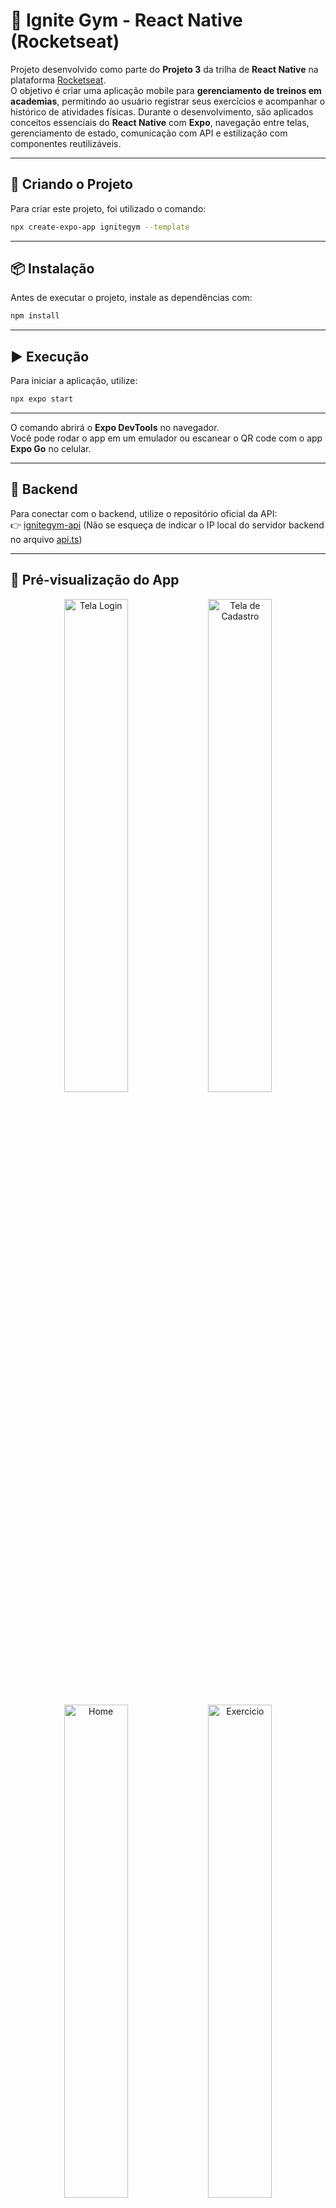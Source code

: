 # 🚀 Ignite Gym - React Native (Rocketseat)

Projeto desenvolvido como parte do **Projeto 3**  da trilha de **React Native** na plataforma [Rocketseat](https://www.rocketseat.com.br/).  
O objetivo é criar uma aplicação mobile para **gerenciamento de treinos em academias**, permitindo ao usuário registrar seus exercícios e acompanhar o histórico de atividades físicas. Durante o desenvolvimento, são aplicados conceitos essenciais do **React Native** com **Expo**, navegação entre telas, gerenciamento de estado, comunicação com API e estilização com componentes reutilizáveis.

---

## 📁 **Criando o Projeto**
Para criar este projeto, foi utilizado o comando:
```bash
npx create-expo-app ignitegym --template
```

---

## 📦 **Instalação**
Antes de executar o projeto, instale as dependências com:
```bash
npm install
```

---

## ▶️ **Execução**
Para iniciar a aplicação, utilize:
```bash
npx expo start
```

---

O comando abrirá o **Expo DevTools** no navegador.  
Você pode rodar o app em um emulador ou escanear o QR code com o app **Expo Go** no celular.

---

## 🔗 **Backend**
Para conectar com o backend, utilize o repositório oficial da API:  
👉 [ignitegym-api](https://github.com/orodrigogo/ignitegym-api)
(Não se esqueça de indicar o IP local do servidor backend no arquivo [api.ts](./src/services/api.ts))

---

## 📸 **Pré-visualização do App**

<p align="center">
  <img src="./assets/screenshot_01.png" alt="Tela Login" width="45%"/>
  <img src="./assets/screenshot_02.png" alt="Tela de Cadastro" width="45%"/>
</p>
<p align="center">
  <img src="./assets/screenshot_03.png" alt="Home" width="45%"/>
  <img src="./assets/screenshot_04.png" alt="Exercicio" width="45%"/>
</p>
<p align="center">
  <img src="./assets/screenshot_05.png" alt="Histórico" width="45%"/>
  <img src="./assets/screenshot_06.png" alt="Perfil" width="45%"/>
</p>

---

## 🛠️ **Tecnologias & Conceitos Aplicados**
- **Componentes Básicos**: View, Text, Image, TouchableOpacity, ScrollView
- **Estilização**: com **Gluestack UI** e **expo-google-fonts**
- **Navegação**: **React Navigation** com Stack e Bottom Tabs
- **Validação de Formulários**: **React Hook Form + Yup**
- **Armazenamento Local**: **Async Storage**
- **Consumo de API**: **Axios**
- **Manipulação de Imagens**: com **expo-image-picker** e **expo-file-system**
- **SVG como Componentes**: com **react-native-svg-transformer**

---

## 📦 **Recursos e Bibliotecas Utilizadas**

### [expo-google-fonts](https://docs.expo.dev/develop/user-interface/fonts/)
- Utilização de fontes personalizadas do Google (Roboto).
- Instalação:
  ```
  npx expo install expo-font @expo-google-fonts/roboto
  ```
- 🗓️ **Adicionado em:** 13/03/2025

### [gluestack](https://gluestack.io)
- Component Library para otimização e reutilização de código.
- Instalação:
  ```
  npm install @gluestack-ui/themed@1.1.34 @gluestack-style/react@1.0.57 @gluestack-ui/config@1.1.19 --legacy-peer-deps
  ```
- Correção de bugs:
  ```
  npm uninstall react-dom
  ```
- Dependências:
  ```
  npx expo install react-native-svg
  ```
- Observações: ejetar tema com `npx gluestack-ui-scripts eject-theme`  
- 🗓️ **Adicionado em:** 13/03/2025

### [react-native-svg-transformer](https://github.com/kristerkari/react-native-svg-transformer)
- Permite utilizar arquivos SVG como componentes.
- Instalação:
  ```
  npm install --save-dev react-native-svg-transformer --legacy-peer-deps
  ```
- Configurado em: [`metro.config.js`](./metro.config.js)  
- 🗓️ **Adicionado em:** 14/03/2025

### [react-navigation](https://reactnavigation.org/docs/getting-started)
- Gerenciamento de navegação.
- Instalação:
  ```
  npm install @react-navigation/native
  ```
- Dependências:
  ```
  npx expo install react-native-screens react-native-safe-area-context
  ```
- Estratégias:
  ```
  npm install @react-navigation/native-stack
  npm install @react-navigation/bottom-tabs
  ```
- 🗓️ **Adicionado em:** 14/03/2025

### [lucide-react-native](https://lucide.dev/guide/packages/lucide-react-native)
- Biblioteca moderna de ícones.
- Instalação:
  ```
  npm install lucide-react-native
  ```
- 🗓️ **Adicionado em:** 14/03/2025

### [expo-image-picker](https://docs.expo.dev/versions/latest/sdk/imagepicker/)
- Seleção de imagens do dispositivo.
- Instalação:
  ```
  npx expo install expo-image-picker
  ```
- 🗓️ **Adicionado em:** 09/04/2025

### [expo-file-system](https://docs.expo.dev/versions/latest/sdk/filesystem/)
- Manipulação de arquivos no dispositivo.
- Instalação:
  ```
  npx expo install expo-file-system
  ```
- 🗓️ **Adicionado em:** 09/04/2025

### [react-hook-form](https://react-hook-form.com)
- Manipulação de formulários com menos código e alta performance.
- Instalação:
  ```
  npm install react-hook-form
  ```
- 🗓️ **Adicionado em:** 09/04/2025

### [@hookform/resolvers + yup](https://react-hook-form.com/get-started#SchemaValidation)
- Integração com bibliotecas de validação.
- Instalação:
  ```
  npm install @hookform/resolvers yup
  ```
- 🗓️ **Adicionado em:** 09/04/2025

### [axios](https://axios-http.com/ptbr/docs/intro)
- Facilita requisições HTTP.
- Instalação:
  ```
  npm install axios
  ```
- 🗓️ **Adicionado em:** 11/04/2025

### [async-storage](https://docs.expo.dev/versions/latest/sdk/async-storage/)
- Armazenamento de dados localmente.
- Instalação:
  ```
  npx expo install @react-native-async-storage/async-storage
  ```
- 🗓️ **Adicionado em:** 11/04/2025


## 📌 Observações
- Em caso de erros na instalação, tente limpar os pacotes e reinstalar:
  ```
  rm -rf node_modules package-lock.json
  npm install
  ```

---

## 💡 **Sobre o Curso**
Projeto desenvolvido durante o curso de **React Native** na Rocketseat, com foco em práticas modernas de desenvolvimento mobile, organização de código e integração com API externa.


Feito com ❤️ por **Cesar August**